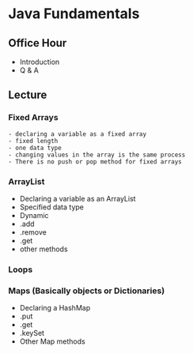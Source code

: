 # Java Fundamentals

## Office Hour

- Introduction
- Q & A

## Lecture 

### Fixed Arrays

    - declaring a variable as a fixed array
    - fixed length
    - one data type
    - changing values in the array is the same process 
    - There is no push or pop method for fixed arrays

### ArrayList

- Declaring a variable as an ArrayList
- Specified data type
- Dynamic 
- .add
- .remove
- .get
- other methods

### Loops

### Maps (Basically objects or Dictionaries)

- Declaring a HashMap
- .put
- .get
- .keySet
- Other Map methods